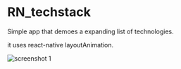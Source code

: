 # RN_techstack

Simple app that demoes a expanding list of technologies.

it uses react-native layoutAnimation. 

![screenshot 1](./screenshots/1.jpg?raw=true "Optional Title")
